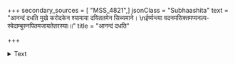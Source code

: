+++
secondary_sources = [ "MSS_4821",]
jsonClass = "Subhaashita"
text = "आनन्दं दधति मुखे करोदकेन श्यामाया दयिततमेन सिच्यमाने।  \nईर्ष्यन्त्या वदनमसिक्तमप्यनल्प- स्वेदाम्बुस्नपितमजायतेतरस्याः॥"
title = "आनन्दं दधति"

+++

<details><summary>Text</summary>

आनन्दं दधति मुखे करोदकेन श्यामाया दयिततमेन सिच्यमाने।  
ईर्ष्यन्त्या वदनमसिक्तमप्यनल्प- स्वेदाम्बुस्नपितमजायतेतरस्याः॥
</details>
